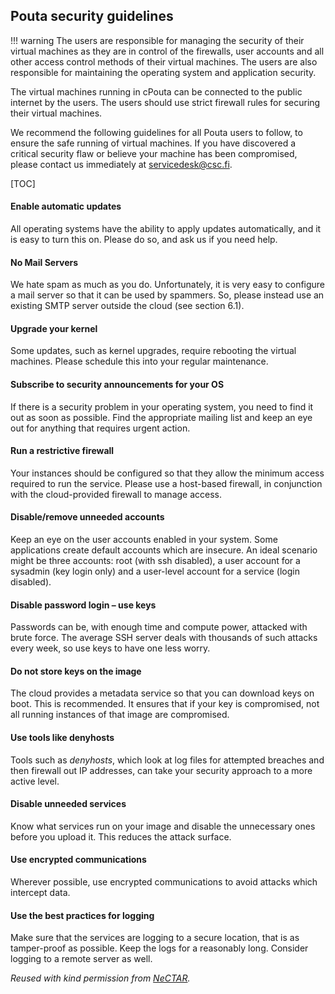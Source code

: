 ## Pouta security guidelines

!!! warning
    The users are responsible for managing
    the security of their virtual machines as they are in control of the
    firewalls, user accounts and all other access control methods of
    their virtual machines. The users are also responsible for maintaining
    the operating system and application security. 

The virtual machines
running in cPouta can be connected to the public internet by the
users. The users should use strict firewall rules for
securing their virtual machines.

We recommend the following guidelines for all Pouta users to follow, to
ensure the safe running of virtual machines. If
you have discovered a critical security flaw or believe your machine
has been compromised, please contact us immediately at
<servicedesk@csc.fi>.

[TOC]

#### Enable automatic updates

All operating systems have the ability to apply updates automatically,
and it is easy to turn this on. Please do so, and ask us if you need
help.

#### No Mail Servers

We hate spam as much as you do. Unfortunately, it is very easy to
configure a mail server so that it can be used by spammers. So, please
instead use an existing SMTP server outside the cloud (see
section 6.1).

#### Upgrade your kernel

Some updates, such as kernel upgrades, require rebooting the
virtual machines. Please schedule this into your regular maintenance.

#### Subscribe to security announcements for your OS

If there is a security problem in your operating system, you need to
find it out as soon as possible. Find the appropriate mailing list and
keep an eye out for anything that requires urgent action.

#### Run a restrictive firewall

Your instances should be configured so that they allow the minimum
access required to run the service. Please use a host-based firewall,
in conjunction with the cloud-provided firewall to manage access.

#### Disable/remove unneeded accounts

Keep an eye on the user accounts enabled in your system. Some
applications create default accounts which are insecure. An ideal
scenario might be three accounts: root (with ssh disabled), a user
account for a sysadmin (key login only) and a user-level account for a
service (login disabled).

#### Disable password login – use keys

Passwords can be, with enough time and compute power, attacked with brute force. 
The average SSH server deals with thousands of
such attacks every week, so use keys to have one less worry.

#### Do not store keys on the image

The cloud provides a metadata service so that you can download keys on
boot. This is recommended. It ensures that if your key is compromised, not
all running instances of that image are compromised.

#### Use tools like denyhosts

Tools such as _denyhosts_, which look at log files for attempted breaches
and then firewall out IP addresses, can take your security approach to
a more active level.

#### Disable unneeded services

Know what services run on your image and disable the unnecessary ones
before you upload it. This reduces the attack surface.

#### Use encrypted communications

Wherever possible, use encrypted communications to avoid attacks which
intercept data.

#### Use the best practices for logging

Make sure that the services are logging to a secure location, that is as
tamper-proof as possible. Keep the logs for a reasonably long. 
Consider logging to a remote server as well.

*Reused with kind permission from <a
href="https://support.ehelp.edu.au/support/solutions"
class="external-link">NeCTAR</a>.*

